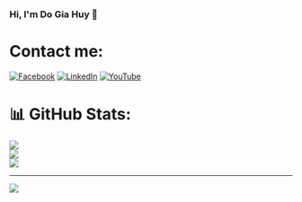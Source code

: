 ### Hi, I'm Do Gia Huy 👋


# Contact me:
[![Facebook](https://img.shields.io/badge/Facebook-%231877F2.svg?logo=Facebook&logoColor=white)](https://web.facebook.com/giahuy.do617/) [![LinkedIn](https://img.shields.io/badge/LinkedIn-%230077B5.svg?logo=linkedin&logoColor=white)](https://www.linkedin.com/in/gia-huy-do-303305273/) [![YouTube](https://img.shields.io/badge/YouTube-%23FF0000.svg?logo=YouTube&logoColor=white)](https://www.youtube.com/@huyymedia8059) 
# 📊 GitHub Stats:
![](https://github-readme-stats.vercel.app/api?username=GiaHuyJQK1706&theme=dark&hide_border=false&include_all_commits=false&count_private=false)<br/>
![](https://github-readme-streak-stats.herokuapp.com/?user=GiaHuyJQK1706&theme=dark&hide_border=false)<br/>
![](https://github-readme-stats.vercel.app/api/top-langs/?username=GiaHuyJQK1706&theme=dark&hide_border=false&include_all_commits=false&count_private=false&layout=compact)

---
[![](https://visitcount.itsvg.in/api?id=GiaHuyJQK1706&icon=0&color=0)](https://visitcount.itsvg.in)

<!-- Proudly created with GPRM ( https://gprm.itsvg.in ) -->
